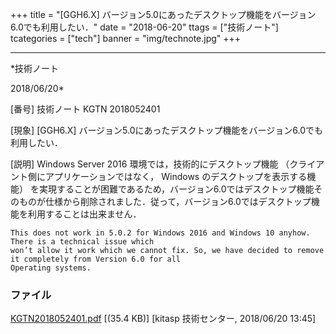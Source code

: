 ﻿+++
title = "[GGH6.X] バージョン5.0にあったデスクトップ機能をバージョン6.0でも利用したい．"
date = "2018-06-20"
ttags = ["技術ノート"]
tcategories = ["tech"]
banner = "img/technote.jpg"
+++

-----------------------------------------------------------------------------------------------------------------------------

*技術ノート

2018/06/20*


[番号]
技術ノート KGTN 2018052401

[現象]
[GGH6.X]
バージョン5.0にあったデスクトップ機能をバージョン6.0でも利用したい．

[説明]
Windows Server 2016 環境では，技術的にデスクトップ機能
（クライアント側にアプリケーションではなく， Windows
のデスクトップを表示する機能）
を実現することが困難であるため，バージョン6.0ではデスクトップ機能そのものが仕様から削除されました．従って，バージョン6.0ではデスクトップ機能を利用することは出来ません．

    This does not work in 5.0.2 for Windows 2016 and Windows 10 anyhow. There is a technical issue which
    won’t allow it work which we cannot fix. So, we have decided to remove it completely from Version 6.0 for all
    Operating systems.


### ファイル

 
 


[KGTN2018052401.pdf](http://techreport.kitasp.net/attachments/download/4043/KGTN2018052401.pdf)
 [(35.4 KB)] [kitasp 技術センター, 2018/06/20
13:45]


 


 

